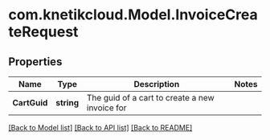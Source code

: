 # com.knetikcloud.Model.InvoiceCreateRequest
## Properties

Name | Type | Description | Notes
------------ | ------------- | ------------- | -------------
**CartGuid** | **string** | The guid of a cart to create a new invoice for | 

[[Back to Model list]](../README.md#documentation-for-models) [[Back to API list]](../README.md#documentation-for-api-endpoints) [[Back to README]](../README.md)

